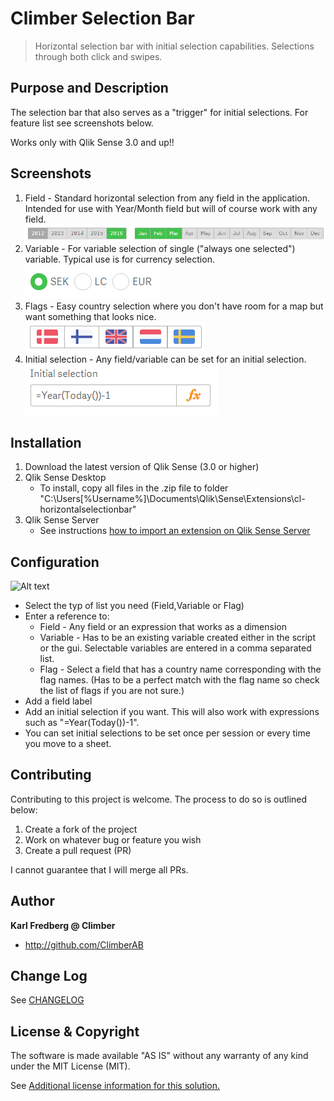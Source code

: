 # Climber Selection Bar
> Horizontal selection bar with initial selection capabilities. Selections through both click and swipes.

## Purpose and Description
The selection bar that also serves as a "trigger" for initial selections. For feature list see screenshots below.

Works only with Qlik Sense 3.0 and up!!

## Screenshots
1. Field - Standard horizontal selection from any field in the application. Intended for use with Year/Month field but will of course work with any field.
![Alt text](https://github.com/ClimberAB/ClimberSelectionBar/blob/master/screenshots/screenshot_field.PNG?raw=true "Horizontal field selection")
2. Variable - For variable selection of single ("always one selected") variable. Typical use is for currency selection.
![Alt text](https://github.com/ClimberAB/ClimberSelectionBar/blob/master/screenshots/screenshot_variable.PNG?raw=true "Horizontal variable selection")
3. Flags - Easy country selection where you don't have room for a map but want something that looks nice.
![Alt text](https://github.com/ClimberAB/ClimberSelectionBar/blob/master/screenshots/screenshot_flag.PNG?raw=true "Screenshot flags")
4. Initial selection - Any field/variable can be set for an initial selection. 
![Alt text](https://github.com/ClimberAB/ClimberSelectionBar/blob/master/screenshots/screenshot_initial_selection.PNG?raw=true "Screenshot initial selection")

## Installation

1. Download the latest version of Qlik Sense (3.0 or higher)
2. Qlik Sense Desktop
	* To install, copy all files in the .zip file to folder "C:\Users\[%Username%]\Documents\Qlik\Sense\Extensions\cl-horizontalselectionbar\"
3. Qlik Sense Server
	* See instructions [how to import an extension on Qlik Sense Server](http://help.qlik.com/sense/en-us/developer/#../Subsystems/Workbench/Content/BuildingExtensions/HowTos/deploy-extensions.htm)

## Configuration
![Alt text](https://github.com/ClimberAB/ClimberSelectionBar/blob/master/screenshots/screenshot_add_list.PNG?raw=true "Add list")

* Select the typ of list you need (Field,Variable or Flag) 
* Enter a reference to:
	* Field - Any field or an expression that works as a dimension
	* Variable - Has to be an existing variable created either in the script or the gui. Selectable variables are entered in a comma separated list.
	* Flag - Select a field that has a country name corresponding with the flag names. (Has to be a perfect match with the flag name so check the list of flags if you are not sure.)
* Add a field label 
* Add an initial selection if you want. This will also work with expressions such as "=Year(Today())-1".
* You can set initial selections to be set once per session or every time you move to a sheet.


## Contributing
Contributing to this project is welcome. The process to do so is outlined below:

1. Create a fork of the project
2. Work on whatever bug or feature you wish
3. Create a pull request (PR)

I cannot guarantee that I will merge all PRs.

## Author

**Karl Fredberg @ Climber**
* http://github.com/ClimberAB


## Change Log

See [CHANGELOG](CHANGELOG.yml)

## License & Copyright
The software is made available "AS IS" without any warranty of any kind under the MIT License (MIT).

See [Additional license information for this solution.](LICENSE.md)